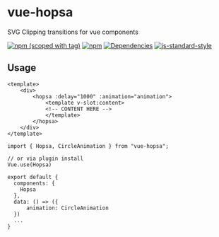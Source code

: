 # vue-hopsa

SVG Clipping transitions for vue components

[![npm (scoped with tag)](https://img.shields.io/npm/v/vue-hopsa/latest.svg?style=flat-square)](https://npmjs.com/package/vue-hopsa)
[![npm](https://img.shields.io/npm/dt/vue-hopsa.svg?style=flat-square)](https://npmjs.com/package/vue-hopsa)
[![Dependencies](https://david-dm.org/schlunsen/vue-hopsa/status.svg?style=flat-square)](https://david-dm.org/schlunsen/vue-hopsa)
[![js-standard-style](https://img.shields.io/badge/code_style-standard-brightgreen.svg?style=flat-square)](http://standardjs.com)

## Usage

```
<template>
    <div>
        <hopsa :delay="1000" :animation="animation">
            <template v-slot:content>
            <!-- CONTENT HERE -->
            </template>
        </hopsa>
    </div>
</template>

import { Hopsa, CircleAnimation } from "vue-hopsa";

// or via plugin install
Vue.use(Hopsa)

export default {
  components: {
    Hopsa
  },
  data: () => ({
      animation: CircleAnimation
  })
  ...
}

```


